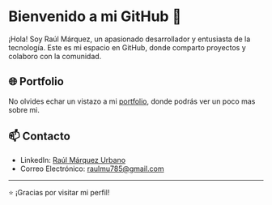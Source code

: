 # Bienvenido a mi GitHub 👋

¡Hola! Soy Raúl Márquez, un apasionado desarrollador y entusiasta de la tecnología. Este es mi espacio en GitHub, donde comparto proyectos y colaboro con la comunidad.

## 🌐 Portfolio

No olvides echar un vistazo a mi [portfolio](https://raulmarquez.fly.dev), donde podrás ver un poco mas sobre mi.

## 📫 Contacto

- LinkedIn: [Raúl Márquez Urbano](https://www.linkedin.com/in/raúl-márquez-urbano-5b5b72239/)
- Correo Electrónico: raulmu785@gmail.com

---
⭐️ ¡Gracias por visitar mi perfil! 
